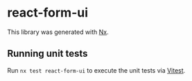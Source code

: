 # react-form-ui

This library was generated with [Nx](https://nx.dev).

## Running unit tests

Run `nx test react-form-ui` to execute the unit tests via [Vitest](https://vitest.dev/).
